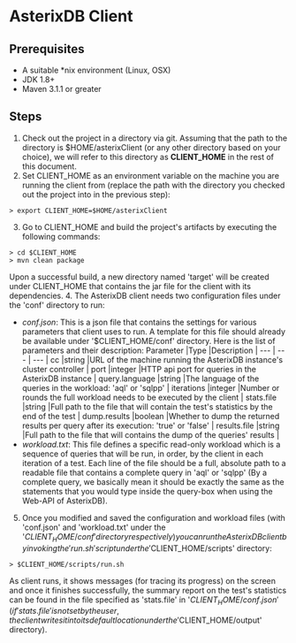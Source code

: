 # AsterixDB Client

## Prerequisites
* A suitable *nix environment (Linux, OSX)
* JDK 1.8+
* Maven 3.1.1 or greater

## Steps
1. Check out the project in a directory via git. Assuming that the path to the directory is $HOME/asterixClient (or any other directory based on your choice), we will refer to this directory as **CLIENT_HOME** in the rest of this document.
2. Set CLIENT_HOME as an environment variable on the machine you are running the client from (replace the path with the directory you checked out the project into in the previous step):

  ```
  > export CLIENT_HOME=$HOME/asterixClient
  ```
3. Go to CLIENT_HOME and build the project's artifacts by executing the following commands:

  ```
  > cd $CLIENT_HOME
  > mvn clean package 
  ```
Upon a successful build, a new directory named 'target' will be created under CLIENT_HOME that contains the jar file for the client with its dependencies.
4. The AsterixDB client needs two configuration files under the 'conf' directory to run:

 * _conf.json_: This is a json file that contains the settings for various parameters that client uses to run. A template for this file should already be available under '$CLIENT_HOME/conf' directory. Here is the list of parameters and their description:
  Parameter |Type |Description |
    --- | --- | --- |
    cc |string |URL of the machine running the AsterixDB instance's cluster controller  |
    port |integer |HTTP api port for queries in the AsterixDB instance |
    query.language |string |The language of the queries in the workload: 'aql' or 'sqlpp' |
    iterations |integer |Number or rounds the full workload needs to be executed by the client |
    stats.file |string |Full path to the file that will contain the test's statistics by the end of the test |
    dump.results |boolean |Whether to dump the returned results per query after its execution: 'true' or 'false' |
    results.file |string |Full path to the file that will contains the dump of the queries' results  |
 * _workload.txt_: This file defines a specific read-only workload which is a sequence of queries that will be run, in order, by the client in each iteration of a test. Each line of the file should be a full, absolute path to a readable file that contains a complete query in 'aql' or 'sqlpp' (By a complete query, we basically mean it should be exactly the same as the statements that you would type inside the query-box when using the Web-API of AsterixDB).

5. Once you modified and saved the configuration and workload files (with 'conf.json' and 'workload.txt' under the '$CLIENT_HOME/conf' directory respectively) you can run the AsterixDB client by invoking the 'run.sh' script under the '$CLIENT_HOME/scripts' directory:

  ```
  > $CLIENT_HOME/scripts/run.sh
  ```
As client runs, it shows messages (for tracing its progress) on the screen and once it finishes successfully, the summary report on the test's statistics can be found in the file specified as 'stats.file' in '$CLIENT_HOME/conf.json' (if 'stats.file' is not set by the user, the client writes it into its default location under the '$CLIENT_HOME/output' directory).
